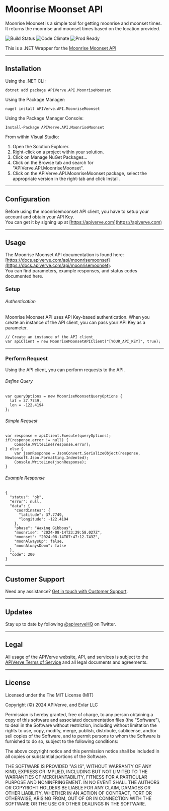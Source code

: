 Moonrise Moonset API
============

Moonrise Moonset is a simple tool for getting moonrise and moonset times. It returns the moonrise and moonset times based on the location provided.

![Build Status](https://img.shields.io/badge/build-passing-green)
![Code Climate](https://img.shields.io/badge/maintainability-B-purple)
![Prod Ready](https://img.shields.io/badge/production-ready-blue)

This is a .NET Wrapper for the [Moonrise Moonset API](https://apiverve.com/marketplace/api/moonrisemoonset)

---

## Installation

Using the .NET CLI:
```
dotnet add package APIVerve.API.MoonriseMoonset
```

Using the Package Manager:
```
nuget install APIVerve.API.MoonriseMoonset
```

Using the Package Manager Console:
```
Install-Package APIVerve.API.MoonriseMoonset
```

From within Visual Studio:

1. Open the Solution Explorer.
2. Right-click on a project within your solution.
3. Click on Manage NuGet Packages...
4. Click on the Browse tab and search for "APIVerve.API.MoonriseMoonset".
5. Click on the APIVerve.API.MoonriseMoonset package, select the appropriate version in the right-tab and click Install.


---

## Configuration

Before using the moonrisemoonset API client, you have to setup your account and obtain your API Key.  
You can get it by signing up at [https://apiverve.com](https://apiverve.com)

---

## Usage

The Moonrise Moonset API documentation is found here: [https://docs.apiverve.com/api/moonrisemoonset](https://docs.apiverve.com/api/moonrisemoonset).  
You can find parameters, example responses, and status codes documented here.

### Setup

###### Authentication
Moonrise Moonset API uses API Key-based authentication. When you create an instance of the API client, you can pass your API Key as a parameter.

```
// Create an instance of the API client
var apiClient = new MoonriseMoonsetAPIClient("[YOUR_API_KEY]", true);
```

---


### Perform Request
Using the API client, you can perform requests to the API.

###### Define Query

```
var queryOptions = new MoonriseMoonsetQueryOptions {
  lat = 37.7749,
  lon = -122.4194
};
```

###### Simple Request

```
var response = apiClient.Execute(queryOptions);
if(response.error != null) {
	Console.WriteLine(response.error);
} else {
    var jsonResponse = JsonConvert.SerializeObject(response, Newtonsoft.Json.Formatting.Indented);
    Console.WriteLine(jsonResponse);
}
```

###### Example Response

```
{
  "status": "ok",
  "error": null,
  "data": {
    "coordinates": {
      "latitude": 37.7749,
      "longitude": -122.4194
    },
    "phase": "Waxing Gibbous",
    "moonrise": "2024-08-14T23:29:58.027Z",
    "moonset": "2024-08-14T07:47:12.743Z",
    "moonAlwaysUp": false,
    "moonAlwaysDown": false
  },
  "code": 200
}
```

---

## Customer Support

Need any assistance? [Get in touch with Customer Support](https://apiverve.com/contact).

---

## Updates
Stay up to date by following [@apiverveHQ](https://twitter.com/apiverveHQ) on Twitter.

---

## Legal

All usage of the APIVerve website, API, and services is subject to the [APIVerve Terms of Service](https://apiverve.com/terms) and all legal documents and agreements.

---

## License
Licensed under the The MIT License (MIT)

Copyright (&copy;) 2024 APIVerve, and Evlar LLC

Permission is hereby granted, free of charge, to any person obtaining a copy of this software and associated documentation files (the "Software"), to deal in the Software without restriction, including without limitation the rights to use, copy, modify, merge, publish, distribute, sublicense, and/or sell copies of the Software, and to permit persons to whom the Software is furnished to do so, subject to the following conditions:

The above copyright notice and this permission notice shall be included in all copies or substantial portions of the Software.

THE SOFTWARE IS PROVIDED "AS IS", WITHOUT WARRANTY OF ANY KIND, EXPRESS OR IMPLIED, INCLUDING BUT NOT LIMITED TO THE WARRANTIES OF MERCHANTABILITY, FITNESS FOR A PARTICULAR PURPOSE AND NONINFRINGEMENT. IN NO EVENT SHALL THE AUTHORS OR COPYRIGHT HOLDERS BE LIABLE FOR ANY CLAIM, DAMAGES OR OTHER LIABILITY, WHETHER IN AN ACTION OF CONTRACT, TORT OR OTHERWISE, ARISING FROM, OUT OF OR IN CONNECTION WITH THE SOFTWARE OR THE USE OR OTHER DEALINGS IN THE SOFTWARE.
